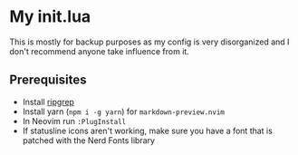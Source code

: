 # My init.lua
This is mostly for backup purposes as my config is very disorganized and I
don't recommend anyone take influence from it.
## Prerequisites
* Install [ripgrep](https://github.com/BurntSushi/ripgrep)
* Install yarn (`npm i -g yarn`) for `markdown-preview.nvim`
* In Neovim run `:PlugInstall`
* If statusline icons aren't working, make sure you have a font that is patched
with the Nerd Fonts library
